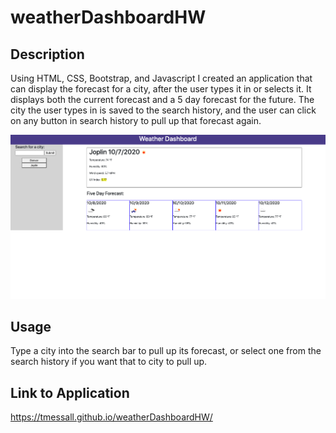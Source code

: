 # weatherDashboardHW

## Description

Using HTML, CSS, Bootstrap, and Javascript I created an application that can display the forecast for a city, after the user types it in or selects it. It displays both the current forecast and a 5 day forecast for the future. The city the user types in is saved to the search history, and the user can click on any button in search history to pull up that forecast again.

![Weather Dashboard](./assets/images/weatherdashboard.png)

## Usage

Type a city into the search bar to pull up its forecast, or select one from the search history if you want that to city to pull up.

## Link to Application

https://tmessall.github.io/weatherDashboardHW/
